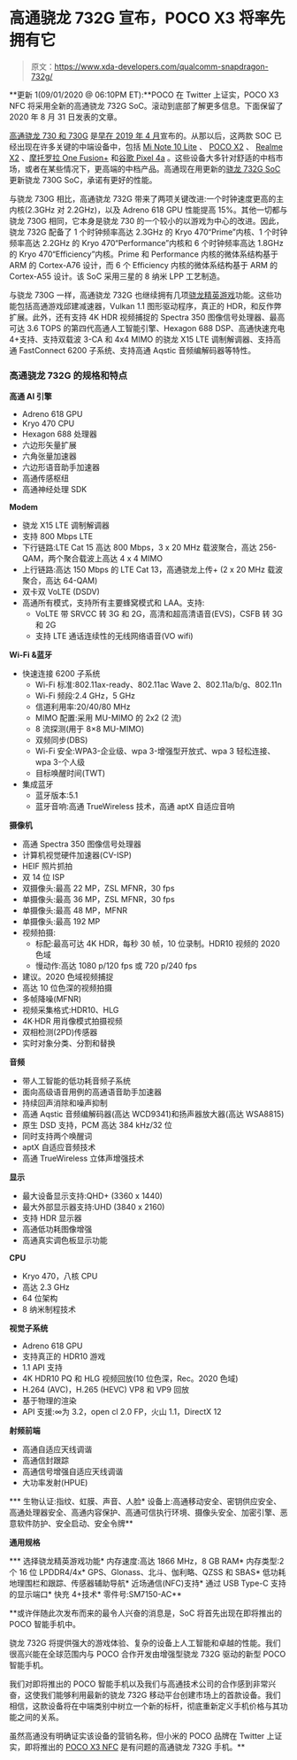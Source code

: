 # 高通骁龙 732G 宣布，POCO X3 将率先拥有它

> 原文：<https://www.xda-developers.com/qualcomm-snapdragon-732g/>

**更新 1(09/01/2020 @ 06:10PM ET):**POCO 在 Twitter 上证实，POCO X3 NFC 将采用全新的高通骁龙 732G SoC。滚动到底部了解更多信息。下面保留了 2020 年 8 月 31 日发表的文章。

[高通骁龙 730 和 730G](https://www.xda-developers.com/qualcomm-snapdragon-665-snapdragon-730g/) 是[早在 2019 年 4 月](https://www.xda-developers.com/qualcomm-snapdragon-665-snapdragon-730g/)宣布的。从那以后，这两款 SOC 已经出现在许多关键的中端设备中，包括 [Mi Note 10 Lite](https://www.xda-developers.com/xiaomi-launches-redmi-note-9-globally-alongside-mi-note-10-lite/) 、 [POCO X2](https://www.xda-developers.com/poco-x2-india-launch/) 、 [Realme X2](https://www.xda-developers.com/realme-x2-xt-snapdragon-730g-30w-december/) 、[摩托罗拉 One Fusion+](https://www.xda-developers.com/motorola-moto-one-fusion-plus-qualcomm-snapdragon-730g-pop-up-selfie-camera-india-launch/) 和[谷歌 Pixel 4a](https://www.xda-developers.com/google-pixel-4a-specs-features-pricing-availability/) 。这些设备大多针对舒适的中档市场，或者在某些情况下，更高端的中档产品。高通现在用更新的[骁龙 732G SoC](https://www.qualcomm.com/products/snapdragon-732g-mobile-platform) 更新骁龙 730G SoC，承诺有更好的性能。

与骁龙 730G 相比，高通骁龙 732G 带来了两项关键改进:一个时钟速度更高的主内核(2.3GHz 对 2.2GHz)，以及 Adreno 618 GPU 性能提高 15%。其他一切都与骁龙 730G 相同，它本身是骁龙 730 的一个较小的以游戏为中心的改进。因此，骁龙 732G 配备了 1 个时钟频率高达 2.3GHz 的 Kryo 470“Prime”内核、1 个时钟频率高达 2.2GHz 的 Kryo 470“Performance”内核和 6 个时钟频率高达 1.8GHz 的 Kryo 470“Efficiency”内核。Prime 和 Performance 内核的微体系结构基于 ARM 的 Cortex-A76 设计，而 6 个 Efficiency 内核的微体系结构基于 ARM 的 Cortex-A55 设计。该 SoC 采用三星的 8 纳米 LPP 工艺制造。

与骁龙 730G 一样，高通骁龙 732G 也继续拥有几项[骁龙精英游戏](https://www.xda-developers.com/qualcomm-snapdragon-855-snapdragon-elite-gaming-3d-sonic-sensor/)功能。这些功能包括高通游戏邱建减速器，Vulkan 1.1 图形驱动程序，真正的 HDR，和反作弊扩展。此外，还有支持 4K HDR 视频捕捉的 Spectra 350 图像信号处理器、最高可达 3.6 TOPS 的第四代高通人工智能引擎、Hexagon 688 DSP、高通快速充电 4+支持、支持双载波 3-CA 和 4x4 MIMO 的骁龙 X15 LTE 调制解调器、支持高通 FastConnect 6200 子系统、支持高通 Aqstic 音频编解码器等特性。

### 高通骁龙 732G 的规格和特点

**高通 AI 引擎**

*   Adreno 618 GPU
*   Kryo 470 CPU
*   Hexagon 688 处理器
*   六边形矢量扩展
*   六角张量加速器
*   六边形语音助手加速器
*   高通传感枢纽
*   高通神经处理 SDK

**Modem**

*   骁龙 X15 LTE 调制解调器
*   支持 800 Mbps LTE
*   下行链路:LTE Cat 15 高达 800 Mbps，3 x 20 MHz 载波聚合，高达 256-QAM，两个聚合载波上高达 4 x 4 MIMO
*   上行链路:高达 150 Mbps 的 LTE Cat 13，高通骁龙上传+ (2 x 20 MHz 载波聚合，高达 64-QAM)
*   双卡双 VoLTE (DSDV)
*   高通所有模式，支持所有主要蜂窝模式和 LAA。支持:
    *   VoLTE 带 SRVCC 转 3G 和 2G，高清和超高清语音(EVS)，CSFB 转 3G 和 2G
    *   支持 LTE 通话连续性的无线网络语音(VO wifi)

**Wi-Fi &蓝牙**

*   快速连接 6200 子系统
    *   Wi-Fi 标准:802.11ax-ready、802.11ac Wave 2、802.11a/b/g、802.11n
    *   Wi-Fi 频段:2.4 GHz，5 GHz
    *   信道利用率:20/40/80 MHz
    *   MIMO 配置:采用 MU-MIMO 的 2x2 (2 流)
    *   8 流探测(用于 8×8 MU-MIMO)
    *   双频同步(DBS)
    *   Wi-Fi 安全:WPA3-企业级、wpa 3-增强型开放式、wpa 3 轻松连接、wpa 3-个人级
    *   目标唤醒时间(TWT)
*   集成蓝牙
    *   蓝牙版本:5.1
    *   蓝牙音响:高通 TrueWireless 技术，高通 aptX 自适应音响

**摄像机**

*   高通 Spectra 350 图像信号处理器
*   计算机视觉硬件加速器(CV-ISP)
*   HEIF 照片抓拍
*   双 14 位 ISP
*   双摄像头:最高 22 MP，ZSL MFNR，30 fps
*   单摄像头:最高 36 MP，ZSL MFNR，30 fps
*   单摄像头:最高 48 MP，MFNR
*   单摄像头:最高 192 MP
*   视频拍摄:
    *   标配:最高可达 4K HDR，每秒 30 帧，10 位录制。HDR10 视频的 2020 色域
    *   慢动作:高达 1080 p/120 fps 或 720 p/240 fps
*   建议。2020 色域视频捕捉
*   高达 10 位色深的视频拍摄
*   多帧降噪(MFNR)
*   视频采集格式:HDR10、HLG
*   4K·HDR 用肖像模式拍摄视频
*   双相检测(2PD)传感器
*   实时对象分类、分割和替换

**音频**

*   带人工智能的低功耗音频子系统
*   面向高级语音用例的高通语音助手加速器
*   持续回声消除和噪声抑制
*   高通 Aqstic 音频编解码器(高达 WCD9341)和扬声器放大器(高达 WSA8815)
*   原生 DSD 支持，PCM 高达 384 kHz/32 位
*   同时支持两个唤醒词
*   aptX 自适应音频技术
*   高通 TrueWireless 立体声增强技术

**显示**

*   最大设备显示支持:QHD+ (3360 x 1440)
*   最大外部显示器支持:UHD (3840 x 2160)
*   支持 HDR 显示器
*   高通低功耗图像增强
*   高通真实调色板显示功能

**CPU**

*   Kryo 470，八核 CPU
*   高达 2.3 GHz
*   64 位架构
*   8 纳米制程技术

**视觉子系统**

*   Adreno 618 GPU
*   支持真正的 HDR10 游戏
*   1.1 API 支持
*   4K HDR10 PQ 和 HLG 视频回放(10 位色深，Rec。2020 色域)
*   H.264 (AVC)，H.265 (HEVC) VP8 和 VP9 回放
*   基于物理的渲染
*   API 支援:∞为 3.2，open cl 2.0 FP，火山 1.1，DirectX 12

**射频前端**

*   高通自适应天线调谐
*   高通信封跟踪
*   高通信号增强自适应天线调谐
*   大功率发射(HPUE)

***   生物认证:指纹、虹膜、声音、人脸*   设备上:高通移动安全、密钥供应安全、高通处理器安全、高通内容保护、高通可信执行环境、摄像头安全、加密引擎、恶意软件防护、安全启动、安全令牌**

****通用规格****

***   选择骁龙精英游戏功能*   内存速度:高达 1866 MHz，8 GB RAM*   内存类型:2 个 16 位 LPDDR4/4x*   GPS、Glonass、北斗、伽利略、QZSS 和 SBAS*   低功耗地理围栏和跟踪、传感器辅助导航*   近场通信(NFC)支持*   通过 USB Type-C 支持的显示端口*   快充 4+技术*   零件号:SM7150-AC**

 **或许伴随此次发布而来的最令人兴奋的消息是，SoC 将首先出现在即将推出的 POCO 智能手机中。

骁龙 732G 将提供强大的游戏体验、复杂的设备上人工智能和卓越的性能。我们很高兴能在全球范围内与 POCO 合作开发由增强型骁龙 732G 驱动的新型 POCO 智能手机。

我们对即将推出的 POCO 智能手机以及我们与高通技术公司的合作感到非常兴奋，这使我们能够利用最新的骁龙 732G 移动平台创建市场上的首款设备。我们相信，这款设备将在中端类别中树立一个新的标杆，彻底重新定义手机价格与其功能之间的关系。

虽然高通没有明确证实该设备的营销名称，但小米的 POCO 品牌在 Twitter 上证实，即将推出的 [POCO X3 NFC](https://www.xda-developers.com/poco-x3-64mp-camera-5160mah-battery-33w-fast-charging-next-smartphone-poco/) 是有问题的高通骁龙 732G 手机。**